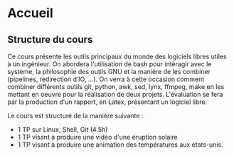 # Accueil

## Structure du cours

Ce cours présente les outils principaux du monde des logiciels libres utiles à un ingénieur. On abordera l'utilisation de bash pour intéragir avec le système, la philosophie des outils GNU et la manière de les combiner (pipelines, redirection d’IO, ...). On verra à cette occasion comment combiner différents outils git, python, awk, sed, lynx, ffmpeg, make en les mettant en oeuvre pour la réalisation de deux projets. L'évaluation se fera par la production d'un rapport, en Latex, présentant un logiciel libre.

Le cours est structuré de la manière suivante :

- 1 TP sur Linux, Shell, Git (4.5h)
- 1 TP visant à produire une vidéo d'une éruption solaire
- 1 TP visant à produire une animation des températures aux états-unis.
